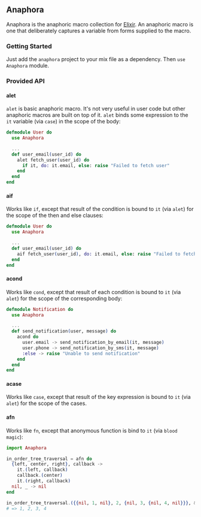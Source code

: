 ## Anaphora

Anaphora is the anaphoric macro collection for [Elixir](https://github.com/elixir-lang/elixir/). An anaphoric macro is one that deliberately captures a variable from forms supplied to the macro.

### Getting Started

Just add the `anaphora` project to your mix file as a dependency. Then `use Anaphora` module.

### Provided API

#### alet

`alet` is basic anaphoric macro. It's not very useful in user code but other anaphoric macros are built on top of it. `alet` binds some expression to the `it` variable (via `case`) in the scope of the body:

```elixir
defmodule User do
  use Anaphora

  ...
  def user_email(user_id) do
    alet fetch_user(user_id) do
      if it, do: it.email, else: raise "Failed to fetch user"
    end
  end
end
```

#### aif

Works like `if`, except that result of the condition is bound to `it` (via `alet`) for the scope of the then and else clauses:

```elixir
defmodule User do
  use Anaphora

  ...
  def user_email(user_id) do
    aif fetch_user(user_id), do: it.email, else: raise "Failed to fetch user"
  end
end
```

#### acond

Works like `cond`, except that result of each condition is bound to `it` (via `alet`) for the scope of the corresponding body:

```elixir
defmodule Notification do
  use Anaphora

  ...
  def send_notification(user, message) do
    acond do
      user.email -> send_notification_by_email(it, message)
      user.phone -> send_notification_by_sms(it, message)
      :else -> raise "Unable to send notification"
    end
  end
end
```

#### acase

Works like `case`, except that result of the key expression is bound to `it` (via `alet`) for the  scope of the cases.

#### afn

Works like `fn`, except that anonymous function is bind to `it` (via `blood magic`):

```elixir
import Anaphora

in_order_tree_traversal = afn do
  {left, center, right}, callback ->
    it.(left, callback)
    callback.(center)
    it.(right, callback)
  nil, _ -> nil
end

in_order_tree_traversal.({{nil, 1, nil}, 2, {nil, 3, {nil, 4, nil}}}, &IO.puts/1)
# => 1, 2, 3, 4
```
